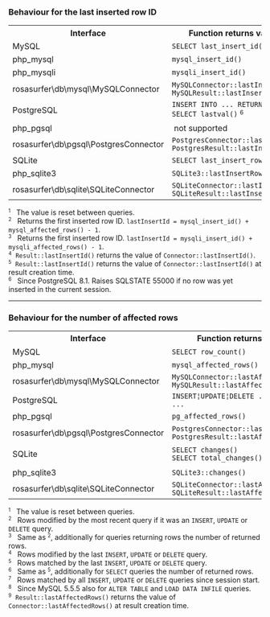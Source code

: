
### Behaviour for the last inserted row ID

<table>
<tr>
   <th nowrap> Interface </th>
   <th nowrap> Function returns value for </th>
   <th nowrap> Previous queries </th>
   <th nowrap> Most recent query <small><sup>1</sup></small> </th>
</tr>

<tr>
   <td nowrap>                MySQL </td>
   <td nowrap>                <code>SELECT last_insert_id()</code> </td>
   <td nowrap align="center"> yes </td>
   <td nowrap align="center"> - </td>
</tr>
<tr>
   <td nowrap>                php_mysql </td>
   <td nowrap>                <code>mysql_insert_id()</code> </td>
   <td nowrap align="center"> - </td>
   <td nowrap align="center"> &nbsp; yes <small><sup>2</sup></small> </td>
</tr>
<tr>
   <td nowrap>                php_mysqli </td>
   <td nowrap>                <code>mysqli_insert_id()</code> </td>
   <td nowrap align="center"> - </td>
   <td nowrap align="center"> &nbsp; yes <small><sup>3</sup></small> </td>
</tr>
<tr>
   <td nowrap>                rosasurfer\db\mysql\MySQLConnector </td>
   <td nowrap>                <code>MySQLConnector::lastInsertId()</code><br><code>MySQLResult::lastInsertId()</code> </td>
   <td nowrap align="center"> &nbsp; yes <small><sup>5</sup></small> </td>
   <td nowrap align="center"> - </td>
</tr>
<tr>
   <td nowrap>                PostgreSQL </td>
   <td nowrap>                <code>INSERT INTO ... RETURNING ...</code><br><code>SELECT lastval()</code> <small><sup>6</sup></small> </td>
   <td nowrap align="center"> -<br>yes </td>
   <td nowrap align="center"> yes<br>- </td>
</tr>
<tr>
   <td nowrap>                php_pgsql </td>
   <td nowrap>                &nbsp;not supported </td>
   <td nowrap align="center"> &nbsp; </td>
   <td nowrap align="center"> &nbsp; </td>
</tr>
<tr>
   <td nowrap>                rosasurfer\db\pgsql\PostgresConnector </td>
   <td nowrap>                <code>PostgresConnector::lastInsertId()</code><br><code>PostgresResult::lastInsertId()</code> </td>
   <td nowrap align="center"> &nbsp; yes <small><sup>4</sup></small> </td>
   <td nowrap align="center"> &nbsp; </td>
</tr>
<tr>
   <td nowrap>                SQLite </td>
   <td nowrap>                <code>SELECT last_insert_rowid()</code> </td>
   <td nowrap align="center"> yes </td>
   <td nowrap align="center"> - </td>
</tr>
<tr>
   <td nowrap>                php_sqlite3 </td>
   <td nowrap>                <code>SQLite3::lastInsertRowID()</code> </td>
   <td nowrap align="center"> yes </td>
   <td nowrap align="center"> - </td>
</tr>
<tr>
   <td nowrap>                rosasurfer\db\sqlite\SQLiteConnector </td>
   <td nowrap>                <code>SQLiteConnector::lastInsertId()</code><br><code>SQLiteResult::lastInsertId()</code> </td>
   <td nowrap align="center"> &nbsp; yes <small><sup>5</sup></small> </td>
   <td nowrap align="center"> - </td>
</tr>
</table>

<small><sup>1</sup></small> &nbsp; The value is reset between queries.  
<small><sup>2</sup></small> &nbsp; Returns the first inserted row ID. `lastInsertId = mysql_insert_id() + mysql_affected_rows() - 1`.  
<small><sup>3</sup></small> &nbsp; Returns the first inserted row ID. `lastInsertId = mysqli_insert_id() + mysqli_affected_rows() - 1`.  
<small><sup>4</sup></small> &nbsp;`Result::lastInsertId()` returns the value of `Connector::lastInsertId()`.  
<small><sup>5</sup></small> &nbsp;`Result::lastInsertId()` returns the value of `Connector::lastInsertId()` at result creation time.  
<small><sup>6</sup></small> &nbsp; Since PostgreSQL 8.1. Raises SQLSTATE 55000 if no row was yet inserted in the current session.  

_ _ _

### Behaviour for the number of affected rows

<table>
<tr>
   <th nowrap> Interface </th>
   <th nowrap> Function returns value for </th>
   <th nowrap> Previous queries </th>
   <th nowrap> Most recent query <small><sup>1</sup></small> </th>
</tr>

<tr>
   <td nowrap>                MySQL </td>
   <td nowrap>                <code>SELECT row_count()</code> </td>
   <td nowrap align="center"> - </td>
   <td nowrap align="center"> &nbsp;&nbsp;&nbsp; yes <small><sup>2 8</sup></small> </td>
</tr>
<tr>
   <td nowrap>                php_mysql </td>
   <td nowrap>                <code>mysql_affected_rows()</code> </td>
   <td nowrap align="center"> - </td>
   <td nowrap align="center"> &nbsp;&nbsp;&nbsp; yes <small><sup>3 8</sup></small> </td>
</tr>
<tr>
   <td nowrap>                rosasurfer\db\mysql\MySQLConnector </td>
   <td nowrap>                <code>MySQLConnector::lastAffectedRows()</code><br><code>MySQLResult::lastAffectedRows()</code> </td>
   <td nowrap align="center"> &nbsp;&nbsp;&nbsp;&nbsp;&nbsp; yes <small><sup>4 8 9</sup></small> </td>
   <td nowrap align="center"> - </td>
</tr>
<tr>
   <td nowrap>                PostgreSQL </td>
   <td nowrap>                <code>INSERT&brvbar;UPDATE&brvbar;DELETE &#46;.. RETURNING &#46;..</code> </td>
   <td nowrap align="center"> &nbsp; yes <small><sup>2</sup></small> </td>
   <td nowrap align="center"> &nbsp; </td>
</tr>
<tr>
   <td nowrap>                php_pgsql </td>
   <td nowrap>                <code>pg_affected_rows()</code> </td>
   <td nowrap align="center"> - </td>
   <td nowrap align="center"> &nbsp;&nbsp;&nbsp; yes <small><sup>5 6</sup></small> </td>
</tr>
<tr>
   <td nowrap>                rosasurfer\db\pgsql\PostgresConnector </td>
   <td nowrap>                <code>PostgresConnector::lastAffectedRows()</code><br><code>PostgresResult::lastAffectedRows()</code> </td>
   <td nowrap align="center"> &nbsp;&nbsp;&nbsp; yes <small><sup>5 9</sup></small> </td>
   <td nowrap align="center"> &nbsp; </td>
</tr>
<tr>
   <td nowrap>                SQLite </td>
   <td nowrap>                <code>SELECT changes()</code><br><code>SELECT total_changes()</code> </td>
   <td nowrap align="center"> &nbsp; yes <small><sup>5</sup></small><br>&nbsp; yes <small><sup>7</sup></small> </td>
   <td nowrap align="center"> - </td>
</tr>
<tr>
   <td nowrap>                php_sqlite3 </td>
   <td nowrap>                <code>SQLite3::changes()</code> </td>
   <td nowrap align="center"> &nbsp; yes <small><sup>5</sup></small> </td>
   <td nowrap align="center"> - </td>
</tr>
<tr>
   <td nowrap>                rosasurfer\db\sqlite\SQLiteConnector </td>
   <td nowrap>                <code>SQLiteConnector::lastAffectedRows()</code><br><code>SQLiteResult::lastAffectedRows()</code> </td>
   <td nowrap align="center"> &nbsp;&nbsp;&nbsp; yes <small><sup>5 9</sup></small> </td>
   <td nowrap align="center"> - </td>
</tr>
</table>

<small><sup>1</sup></small> &nbsp; The value is reset between queries.  
<small><sup>2</sup></small> &nbsp; Rows modified by the most recent query if it was an `INSERT`, `UPDATE` or `DELETE` query.  
<small><sup>3</sup></small> &nbsp; Same as <small><sup>2</sup></small>, additionally for queries returning rows the number of returned rows.  
<small><sup>4</sup></small> &nbsp; Rows modified by the last `INSERT`, `UPDATE` or `DELETE` query.  
<small><sup>5</sup></small> &nbsp; Rows matched by the last `INSERT`, `UPDATE` or `DELETE` query.  
<small><sup>6</sup></small> &nbsp; Same as <small><sup>5</sup></small>, additionally for `SELECT` queries the number of returned rows.  
<small><sup>7</sup></small> &nbsp; Rows matched by all `INSERT`, `UPDATE` or `DELETE` queries since session start.  
<small><sup>8</sup></small> &nbsp; Since MySQL 5.5.5 also for `ALTER TABLE` and `LOAD DATA INFILE` queries.  
<small><sup>9</sup></small> &nbsp;`Result::lastAffectedRows()` returns the value of `Connector::lastAffectedRows()` at result creation time.  
